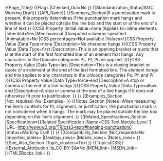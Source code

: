 {{Page_Title}}
{{Flags
|Checked_Out=No
}}
{{Standardization_Status|W3C Working Draft}}
{{API_Name}}
{{Summary_Section|If a punctuation mark is present, this property determines if the punctuation mark hangs and whether it can be placed outside the line box and the start or at the end of a line of text.}}
{{CSS Property
|Initial value=none
|Applies to=inline elements
|Inherited=Yes
|Media=visual
|Computed value=as specified
|Animatable=No
|CSS percentages=Not available
|Values={{CSS Property Value
|Data Type=none
|Description=No character hangs
}}{{CSS Property Value
|Data Type=first
|Description=This is an opening bracket or quote that is at the start of the first formatted line of an element that hangs. Any characters in the Unicode categories Ps, Pf, Pi are applied.
}}{{CSS Property Value
|Data Type=last
|Description=This is a closing bracket or quote of an element at the end of the last formatted line. The element hangs and this applies to any characters in the Unicode categories Pe, Pf, and Pi.
}}{{CSS Property Value
|Data Type=force-end
|Description=A stop or comma at the end of a line hangs
}}{{CSS Property Value
|Data Type=allow-end
|Description=A stop or comma at the end of a line hangs if it does not otherwise fit prior to justification.
}}
}}
{{Examples_Section
|Not_required=No
|Examples=
}}
{{Notes_Section
|Notes=When measuring the line's contents for fit, alignment, or justification, the punctuation mark is not considered when it hangs. The mark may be placed outside the line box depending on the line's alignment.
}}
{{Related_Specifications_Section
|Specifications={{Related Specification
|Name=CSS Text Module Level 3
|URL=http://www.w3.org/TR/css3-text/#hanging-punctuation0
|Status=Working Draft
}}
}}
{{Compatibility_Section
|Not_required=No
|Imported_tables=
|Desktop_rows=
|Mobile_rows=
|Notes_rows=
}}
{{See_Also_Section
|Topic_clusters=Text
}}
{{Topics|CSS}}
{{External_Attribution
|Is_CC-BY-SA=No
|MDN_link=
|MSDN_link=
|HTML5Rocks_link=
}}
